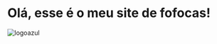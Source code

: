 # Olá, esse é o meu site de fofocas!

![logoazul](https://user-images.githubusercontent.com/122090507/232346050-28a6470f-fa72-4fbf-885f-7fb8d197c139.png)

